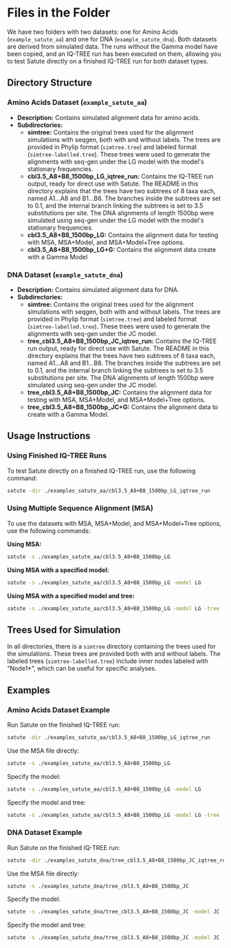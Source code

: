 # Files in the Folder

We have two folders with two datasets: one for Amino Acids (`example_satute_aa`) and one for DNA (`example_satute_dna`). Both datasets are derived from simulated data. The runs without the Gamma model have been copied, and an IQ-TREE run has been executed on them, allowing you to test Satute directly on a finished IQ-TREE run for both dataset types.

## Directory Structure

### Amino Acids Dataset (`example_satute_aa`)
- **Description:** Contains simulated alignment data for amino acids.
- **Subdirectories:**
  - **simtree:** Contains the original trees used for the alignment simulations with seqgen, both with and without labels. The trees are provided in Phylip format (`simtree.tree`) and labeled format (`simtree-labelled.tree`). These trees were used to generate the alignments with seq-gen under the LG model with the model's stationary frequencies.
  - **cbl3.5_A8+B8_1500bp_LG_iqtree_run:** Contains the IQ-TREE run output, ready for direct use with Satute. The README in this directory explains that the trees have two subtrees of 8 taxa each, named A1...A8 and B1...B8. The branches inside the subtrees are set to 0.1, and the internal branch linking the subtrees is set to 3.5 substitutions per site. The DNA alignments of length 1500bp were simulated using seq-gen under the LG model with the model's stationary frequencies.
  - **cbl3.5_A8+B8_1500bp_LG:** Contains the alignment data for testing with MSA, MSA+Model, and MSA+Model+Tree options.
  - **cbl3.5_A8+B8_1500bp_LG+G:** Contains the alignment data create with a Gamma Model


### DNA Dataset (`example_satute_dna`)
- **Description:** Contains simulated alignment data for DNA.
- **Subdirectories:**
  - **simtree:** Contains the original trees used for the alignment simulations with seqgen, both with and without labels. The trees are provided in Phylip format (`simtree.tree`) and labeled format (`simtree-labelled.tree`). These trees were used to generate the alignments with seq-gen under the JC model.
  - **tree_cbl3.5_A8+B8_1500bp_JC_iqtree_run:** Contains the IQ-TREE run output, ready for direct use with Satute. The README in this directory explains that the trees have two subtrees of 8 taxa each, named A1...A8 and B1...B8. The branches inside the subtrees are set to 0.1, and the internal branch linking the subtrees is set to 3.5 substitutions per site. The DNA alignments of length 1500bp were simulated using seq-gen under the JC model.
  - **tree_cbl3.5_A8+B8_1500bp_JC:** Contains the alignment data for testing with MSA, MSA+Model, and MSA+Model+Tree options.
  - **tree_cbl3.5_A8+B8_1500bp_JC+G:** Contains the alignment data to create with a Gamma Model.
  
## Usage Instructions

### Using Finished IQ-TREE Runs

To test Satute directly on a finished IQ-TREE run, use the following command:

```bash
satute -dir ./examples_satute_aa/cbl3.5_A8+B8_1500bp_LG_iqtree_run
```

### Using Multiple Sequence Alignment (MSA)

To use the datasets with MSA, MSA+Model, and MSA+Model+Tree options, use the following commands:

**Using MSA:**
```bash
satute -s ./examples_satute_aa/cbl3.5_A8+B8_1500bp_LG
```

**Using MSA with a specified model:**
```bash
satute -s ./examples_satute_aa/cbl3.5_A8+B8_1500bp_LG -model LG
```

**Using MSA with a specified model and tree:**
```bash
satute -s ./examples_satute_aa/cbl3.5_A8+B8_1500bp_LG -model LG -tree ./examples_satute_aa/simtree/simtree.tree
```

## Trees Used for Simulation

In all directories, there is a `simtree` directory containing the trees used for the simulations. These trees are provided both with and without labels. The labeled trees (`simtree-labelled.tree`) include inner nodes labeled with "Node1*", which can be useful for specific analyses.

## Examples

### Amino Acids Dataset Example

Run Satute on the finished IQ-TREE run:
```bash
satute -dir ./examples_satute_aa/cbl3.5_A8+B8_1500bp_LG_iqtree_run
```

Use the MSA file directly:
```bash
satute -s ./examples_satute_aa/cbl3.5_A8+B8_1500bp_LG
```

Specify the model:
```bash
satute -s ./examples_satute_aa/cbl3.5_A8+B8_1500bp_LG -model LG
```

Specify the model and tree:
```bash
satute -s ./examples_satute_aa/cbl3.5_A8+B8_1500bp_LG -model LG -tree ./examples_satute_aa/simtree/simtree.tree
```

### DNA Dataset Example

Run Satute on the finished IQ-TREE run:
```bash
satute -dir ./examples_satute_dna/tree_cbl3.5_A8+B8_1500bp_JC_iqtree_run
```

Use the MSA file directly:
```bash
satute -s ./examples_satute_dna/tree_cbl3.5_A8+B8_1500bp_JC
```

Specify the model:
```bash
satute -s ./examples_satute_dna/tree_cbl3.5_A8+B8_1500bp_JC -model JC
```

Specify the model and tree:
```bash
satute -s ./examples_satute_dna/tree_cbl3.5_A8+B8_1500bp_JC -model JC -tree ./examples_satute_dna/simtree/simtree.tree
```

